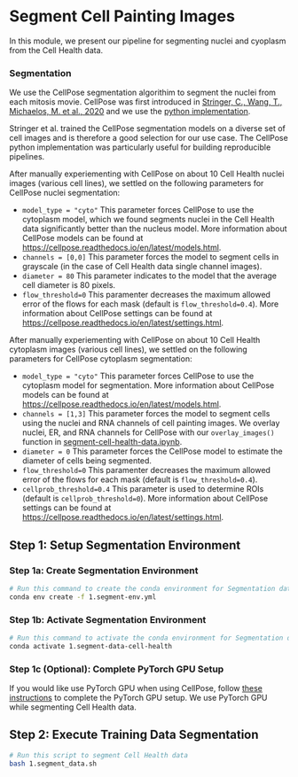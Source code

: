 # Segment Cell Painting Images

In this module, we present our pipeline for segmenting nuclei and cyoplasm from the Cell Health data.

### Segmentation

We use the CellPose segmentation algorithim to segment the nuclei from each mitosis movie. 
CellPose was first introduced in [Stringer, C., Wang, T., Michaelos, M. et al., 2020](https://doi.org/10.1038/s41592-020-01018-x) and we use the [python implementation](https://github.com/mouseland/cellpose).

Stringer et al. trained the CellPose segmentation models on a diverse set of cell images and is therefore a good selection for our use case.
The CellPose python implementation was particularly useful for building reproducible pipelines.

After manually experiementing with CellPose on about 10 Cell Health nuclei images (various cell lines), we settled on the following parameters for CellPose nuclei segmentation:
- `model_type = "cyto"` This parameter forces CellPose to use the cytoplasm model, which we found segments nuclei in the Cell Health data significantly better than the nucleus model. 
More information about CellPose models can be found at https://cellpose.readthedocs.io/en/latest/models.html.
- `channels = [0,0]` This parameter forces the model to segment cells in grayscale (in the case of Cell Health data single channel images).
- `diameter = 80` This parameter indicates to the model that the average cell diameter is 80 pixels.
- `flow_threshold=0` This paramenter decreases the maximum allowed error of the flows for each mask (default is `flow_threshold=0.4`).
More information about CellPose settings can be found at https://cellpose.readthedocs.io/en/latest/settings.html.

After manually experiementing with CellPose on about 10 Cell Health cytoplasm images (various cell lines), we settled on the following parameters for CellPose cytoplasm segmentation:
- `model_type = "cyto"` This parameter forces CellPose to use the cytoplasm model for segmentation.
More information about CellPose models can be found at https://cellpose.readthedocs.io/en/latest/models.html.
- `channels = [1,3]` This parameter forces the model to segment cells using the nuclei and RNA channels of cell painting images. We overlay nuclei, ER, and RNA channels for CellPose with our `overlay_images()` function in [segment-cell-health-data.ipynb](segment-cell-health-data.ipynb).
- `diameter = 0` This parameter forces the CellPose model to estimate the diameter of cells being segmented.
- `flow_threshold=0` This paramenter decreases the maximum allowed error of the flows for each mask (default is `flow_threshold=0.4`).
- `cellprob_threshold=0.4` This parameter is used to determine ROIs (default is `cellprob_threshold=0`). More information about CellPose settings can be found at https://cellpose.readthedocs.io/en/latest/settings.html.

## Step 1: Setup Segmentation Environment

### Step 1a: Create Segmentation Environment

```sh
# Run this command to create the conda environment for Segmentation data
conda env create -f 1.segment-env.yml
```

### Step 1b: Activate Segmentation Environment

```sh
# Run this command to activate the conda environment for Segmentation data
conda activate 1.segment-data-cell-health
```

### Step 1c (Optional): Complete PyTorch GPU Setup

If you would like use PyTorch GPU when using CellPose, follow [these instructions](https://github.com/MouseLand/cellpose#gpu-version-cuda-on-windows-or-linux) to complete the PyTorch GPU setup.
We use PyTorch GPU while segmenting Cell Health data.

## Step 2: Execute Training Data Segmentation

```bash
# Run this script to segment Cell Health data
bash 1.segment_data.sh
```